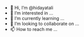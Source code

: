 - 👋 Hi, I’m @hidayatali
- 👀 I’m interested in ...
- 🌱 I’m currently learning ...
- 💞️ I’m looking to collaborate on ...
- 📫 How to reach me ...

<!---
hidayatbizmap/hidayatbizmap is a ✨ special ✨ repository because its `README.md` (this file) appears on your GitHub profile.
You can click the Preview link to take a look at your changes.
--->
